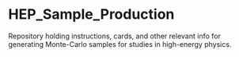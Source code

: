# HEP_Sample_Production
Repository holding instructions, cards, and other relevant info for generating Monte-Carlo samples for studies in high-energy physics.
